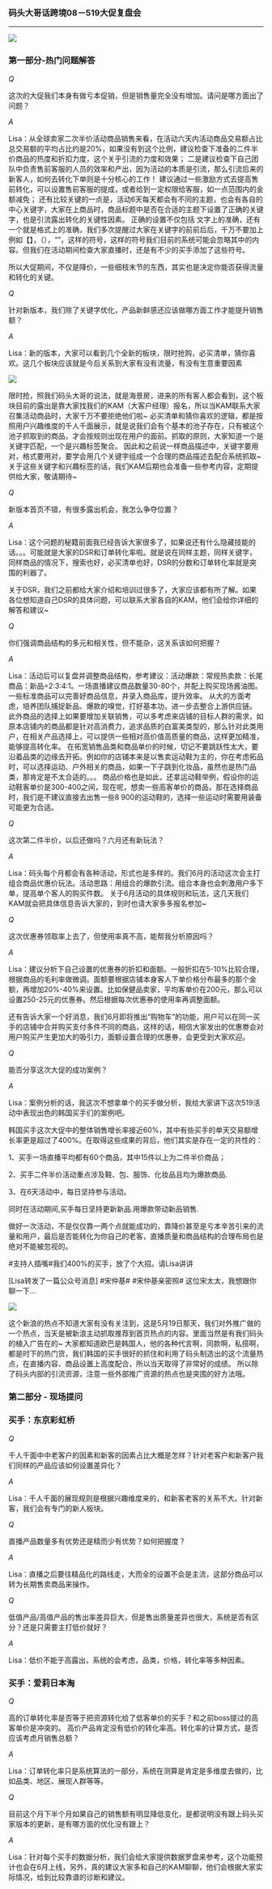 ### 码头大哥话跨境08－519大促复盘会

---

![](/recruitment/images/ymatoumeat8-header.jpg)

### 第一部分-热门问题解答

_Q_

这次的大促我们本身有做亏本促销，但是销售量完全没有增加。请问是哪方面出了问题？

_A_

Lisa：从全球卖家二次半价活动商品销售来看，在活动六天内活动商品交易额占比总交易额的平均占比约是20%，如果没有到这个比例，建议检查下准备的二件半价商品的热度和折扣力度，这个关乎引流的力度和效果； 二是建议检查下自己团队中负责售前客服的人员的效率和产出，因为活动的本质是引流，那么引流后来的新客人，如何去转化下单则是十分核心的工作！ 建议通过一些激励方式去提高售前转化，可以设置售前客服的提成，或者给到一定权限给客服，如一点范围内的金额减免； 还有比较关键的一点是，活动6天每天都会有不同的主题，也会有各自的中心关键字，大家在上商品时，商品标题中是否在合适的主题下设置了正确的关键字，也是引流露出转化的关键性因素。 正确的设置不仅包括 文字上的准确，还有一个就是格式上的准确，我们多次提醒过大家在关键字的前前后后，千万不要加上 例如【】，（），“”，这样的符号，这样的符号我们目前的系统可能会忽略其中的内容。但我们在活动期间检查大家直播时，还是有不少的买手添加了这些符号。

所以大促期间，不仅是降价，一些细枝末节的东西，其实也是决定你能否获得流量和转化的关键。

_Q_

针对新版本，我们除了关键字优化，产品新鲜感还应该做哪方面工作才能提升销售额？

_A_

Lisa：新的版本，大家可以看到几个全新的板块，限时抢购，必买清单，猜你喜欢。这几个板块应该就是今后关系到大家有没有流量，有没有生意重要因素

![](http://sellerhub.ymatou.com/hotarticles/img/4.png)

限时抢，照我们码头大哥的说法，就是海景房，进来的所有客人都会看到，这个板块目前的露出是靠大家找我们的KAM（大客户经理）报名，所以当KAM联系大家召集活动商品时，大家千万不要拒绝他们啦~ 必买清单和猜你喜欢的逻辑，都是按照用户兴趣维度的千人千面展示，就是说我们会有个基本的池子存在，只有被这个池子抓取到的商品，才会按规则出现在用户的面前。抓取的原则，大家知道一个是关键字匹配，一个是兴趣标签聚合。 因此和之前说一样商品描述中，关键字要用对，格式要用对，要学会用几个关键字组成一个合理的商品描述去配合系统抓取~ 关于这些关键字和兴趣标签的话，我们KAM后期也会准备一些参考内容，定期提供给大家，敬请期待~

_Q_

新版本首页不错，有很多露出机会，我怎么争夺位置？

_A_

Lisa：这个问题的秘籍前面我已经告诉大家很多了，如果说还有什么隐藏技能的话。。。可能就是大家的DSR和订单转化率啦。就是说在同样主题，同样关键字，同样商品的情况下，搜索也好，必买清单也好，DSR的分数和订单转化率就是突围的利器了。

关于DSR，我们之前都给大家介绍和培训过很多了，大家应该都有所了解。如果各位想知道自己DSR的具体问题，可以联系大家各自的KAM，他们会给你详细的解答和建议~

_Q_

你们强调商品结构的多元和相关性，但不能杂，这关系该如何把握？

_A_

Lisa：活动后可以复盘并调整商品结构，参考建议：活动爆款：常规热卖款：长尾商品：新品=2:3:4:1。一场直播建议商品数量30-80个，并配上购买现场酱油图。 一些标准商品可以完善好商品信息，并录入商品库，提升效率。 从大的方面考虑，培养团队捕捉新品、爆款的嗅觉，打好基本功，进一步去整合上游供应链。 此外商品的选择上如果要增加关联销售，可以多考虑来店铺的目标人群的需求，如原本店铺内的商品都是针对高消费力，追求品质的白富美类型的，那么针对此类用户，在相关产品选择上，可以提供一些相对高价值高质量的商品，这样更加精准，能够提高转化率。 在拓宽销售品类和商品单价的时候，切记不要跳跃性太大，要沿着品类的边缘去开拓。例如你的店铺本来是以售卖运动鞋为主的，你在考虑拓品时，可以选择运动、户外相关的商品，如果一下子跳到化妆品，虽然也是热门品类，那肯定是不太合适的。。。 商品价格也是如此，还拿运动鞋举例，假设你的运动鞋客单价是300-400之间，现在呢，想卖一些高客单价的商品，那在选择商品时，我们是不建议直接去出售一些8 900的运动鞋的，选择一些运动时需要用装备可能更为合适。

_Q_

这次第二件半价，以后还做吗？六月还有新玩法？

_A_

Lisa：码头每个月都会有各种活动，形式也是多样的。我们6月的活动这次会主打组合商品优惠价玩法。活动思路：用组合的爆款引流。组合本身也会刺激用户多下单，提高单个客人的购买件数。 关于6月活动的具体规则和玩法，这几天我们KAM就会把具体信息告诉大家的，到时也请大家多多报名参加~

_Q_

这次优惠券领取率上去了，但使用率真不高，能帮我分析原因吗？

_A_

Lisa：建议分析下自己设置的优惠券的折扣和面额。一般折扣在5-10%比较合理，根据商品的毛利率做微调。面额要根据店铺本身客人下单价格分布最多的那个金额，再增加20%-40%来设置。比如保健品卖家，平均客单价在200元，那么可以设置250-25元的优惠券。然后根据每次优惠券的使用率再调整面额。

还有告诉大家一个好消息，我们6月即将推出“购物车”的功能，用户可以在同一买手的店铺中合并购买支付多件不同的商品，这样的话，相信大家发出的优惠劵会对用户购买产生更加大的吸引力，面额设置合理的优惠券，会更受到大家欢迎。

_Q_

能否分享这次大促的成功案例？

_A_

Lisa：案例分析的话，我这次不想拿单个的买手做分析，我给大家讲下这次519活动中表现出色的韩国买手们的案例吧。

韩国买手这次大促中的整体销售增长率接近60%，其中有些买手的单天交易额增长率更是超过了400%。在取得这些成果的背后，他们其实是存在一定的共性的：

1、买手一场直播平均都有60个商品，其中15件以上为二件半价商品；

2、买手二件半价活动重点涉及鞋、包、服饰、化妆品且均为爆款商品.

3、在6天活动中，每日坚持参与活动。

同时在活动期间,买手每日坚持更新新品.用爆款带动新品销售.

做好一次活动，不是仅仅靠一两个点就能成功的，靠降价甚至是亏本辛苦引来的流量和用户，最后是否能转化为你自己的老客，直播质量和商品结构的合理布局也是绝对不能被忽视的。

\#支持人插嘴\#我们400%的买手，放了个大招。请Lisa讲讲

\[Lisa转发了一篇公众号消息\] \#宋仲基\# \#宋仲基亲密照\# 这位宋太太，我想跟你聊一下...

![](http://sellerhub.ymatou.com/hotarticles/img/5.png)

这个新浪的热点不知道大家有没有关注到，这是5月19日那天，我们对外推广做的一个热点，当天是被新浪主动抓取推荐到首页热点的内容。里面当然是有我们码头的植入广告在的~ 大家都知道欧巴是韩国人，他的各种代言啊，同款啊，私搭啊，都是时下的热门货，我们韩国的买手很好的抓住和利用了码头制造出的这个流量热点，在直播内容、商品设置上高度配合，所以当天取得了非常好的成绩。 所以除了码头内部的引流资源，注意一些外部推广资源的热点也是突围的好方法哦。

### 第二部分 - 现场提问

### 买手：东京彩虹桥

_Q_

千人千面中中老客户的因素和新客的因素占比大概是怎样？针对老客户和新客户我们同样的产品应该如何设置差异化？

_A_

Lisa：千人千面的展现规则是根据兴趣维度来的，和新客老客的关系不大。针对新客，我们会有专门的新人板块。

_Q_

直播产品数量多有优势还是精而少有优势？如何把握度？

_A_

Lisa：直播之后要往精品化的路线走，大而全的设置不会是主流，这部分商品可以转为长期售卖商品来操作。

_Q_

低值产品/高值产品的售出率差异巨大，但是售出质量差异也很大，系统是否有区分？还是只需要主打低价就好？

_A_

Lisa：低价不能于高露出，系统的会考虑，品类，价格，转化率等多种因素。

### 买手：爱莉日本淘

_Q_

高的订单转化率是否等于把资源转化给了低客单价的买手？和之前boss提过的高客单价是冲突的。 高价产品肯定没有低价的转化率高。转化率的计算方式，是否应该考虑月销售总额？

_A_

Lisa：订单转化率只是系统算法的一部分，系统在测算是肯定是多维度去做的，比如品类、地区、展现人群等等。

_Q_

目前这个月下半个月如果自己的销售额有明显降低变化，是都说明没有跟上码头买家版本的更新，是有哪方面的优化没有跟上？

_A_

Lisa：针对每个买手的数据分析，我们会给大家提供数据罗盘来参考，这个功能预计也会在6月上线，另外，真的建议大家多和自己的KAM聊聊，他们会根据大家实际情况，给到比较靠谱的诊断和建议。

